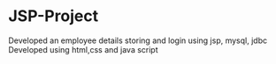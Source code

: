 # JSP-Project
Developed an employee details storing and login using jsp, mysql, jdbc
Developed using html,css and java script
